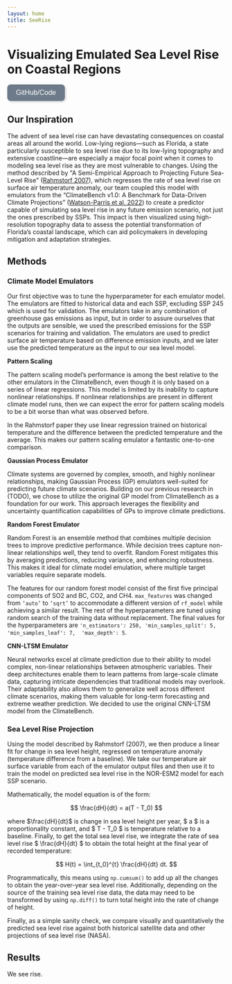 ```yaml
---
layout: home
title: SeeRise
---
```


# Visualizing Emulated Sea Level Rise on Coastal Regions

<a href="https://github.com/zoeludena/SeeRise" target="_blank">
    <button style="background-color: #6C7A89; color: white; border: none; padding: 10px 20px; 
               border-radius: 8px; font-size: 16px; cursor: pointer; transition: 0.3s; 
               box-shadow: 2px 2px 5px rgba(0, 0, 0, 0.2);"
                onmouseover="this.style.backgroundColor='#5A6978'; this.style.transform='scale(1.05)';" 
                onmouseout="this.style.backgroundColor='#6C7A89'; this.style.transform='scale(1)';"
                onmousedown="this.style.backgroundColor='#485563'; this.style.transform='scale(0.95)';"
                onmouseup="this.style.backgroundColor='#5A6978'; this.style.transform='scale(1.05)';">
            GitHub/Code
    </button>
</a>

## Our Inspiration

The advent of sea level rise can have devastating consequences on coastal areas all around the world.  Low-lying regions—such as Florida, a state particularly susceptible to sea level rise due to its low-lying topography and extensive coastline—are especially a major focal point when it comes to modeling sea level rise as they are most vulnerable to changes. Using the method described by "A Semi-Empirical Approach to Projecting Future Sea-Level Rise" ([Rahmstorf 2007](https://www.pik-potsdam.de/~stefan/Publications/Nature/rahmstorf_science_2007.pdf)), which regresses the rate of sea level rise on surface air temperature anomaly, our team coupled this model with emulators from the “ClimateBench v1.0: A Benchmark for Data-Driven Climate Projections” ([Watson-Parris et al. 2022](https://agupubs.onlinelibrary.wiley.com/doi/10.1029/2021MS002954)) to create a predictor capable of simulating sea level rise in any future emission scenario, not just the ones prescribed by SSPs. This impact is then visualized using high-resolution topography data to assess the potential transformation of Florida’s coastal landscape, which can aid policymakers in developing mitigation and adaptation strategies.

## Methods

### Climate Model Emulators

Our first objective was to tune the hyperparameter for each emulator model. The emulators are fitted to historical data and each SSP, excluding SSP 245 which is used for validation. The emulators take in any combination of greenhouse gas emissions as input, but in order to assure ourselves that the outputs are sensible, we used the prescribed emissions for the SSP scenarios for training and validation. The emulators are used to predict surface air temperature based on difference emission inputs, and we later use the predicted temperature as the input to our sea level model.

**Pattern Scaling**

The pattern scaling model’s performance is among the best relative to the other emulators in the ClimateBench, even though it is only based on a series of linear regressions. This model is limited by its inability to capture nonlinear relationships. If nonlinear relationships are present in different climate model runs, then we can expect the error for pattern scaling models to be a bit worse than what was observed before.

In the Rahmstorf paper they use linear regression trained on historical temperature and the difference between the predicted temperature and the average. This makes our pattern scaling emulator a fantastic one-to-one comparison.

**Gaussian Process Emulator**

Climate systems are governed by complex, smooth, and highly nonlinear relationships, making Gaussian Process (GP) emulators well-suited for predicting future climate scenarios. Building on our previous research in (TODO), we chose to utilize the original GP model from ClimateBench as a foundation for our work. This approach leverages the flexibility and uncertainty quantification capabilities of GPs to improve climate predictions.

**Random Forest Emulator**

Random Forest is an ensemble method that combines multiple decision trees to improve predictive performance. While decision trees capture non-linear relationships well, they tend to overfit. Random Forest mitigates this by averaging predictions, reducing variance, and enhancing robustness. This makes it ideal for climate model emulation, where multiple target variables require separate models.

The features for our random forest model consist of the first five
principal components of SO2 and BC, CO2, and CH4. `max_features` was changed from `‘auto’` to `‘sqrt’` to accommodate a different version of `rf_model` while achieving a similar result. The rest of the hyperparameters are tuned using random search of the training data without replacement. The final values for the hyperparameters are `'n_estimators': 250, 'min_samples_split': 5, 'min_samples_leaf': 7,  'max_depth': 5`.

**CNN-LTSM Emulator**

Neural networks excel at climate prediction due to their ability to model complex, non-linear relationships between atmospheric variables. Their deep architectures enable them to learn patterns from large-scale climate data, capturing intricate dependencies that traditional models may overlook. Their adaptability also allows them to generalize well across different climate scenarios, making them valuable for long-term forecasting and extreme weather prediction. We decided to use the original CNN-LTSM model from the ClimateBench.

### Sea Level Rise Projection

Using the model described by Rahmstorf (2007), we then produce a linear fit for change in sea level height, regressed on temperature anomaly (temperature difference from a baseline). We take our temperature air surface variable from each of the emulator output files and then use it to train the model on predicted sea level rise in the NOR-ESM2 model for each SSP scenario.

Mathematically, the model equation is of the form:

$$
\frac{dH}{dt} = a(T - T_0)
$$

where  $\frac{dH}{dt}$ is change in sea level height per year, $ a $ is a proportionality constant, and $ T - T_0 $ is temperature relative to a baseline. Finally, to get the total sea level rise, we integrate the rate of sea level rise $ \frac{dH}{dt} $ to obtain the total height at the final year of recorded temperature:

$$
H(t) = \int_{t_0}^{t} \frac{dH}{dt} dt.
$$

Programmatically, this means using `np.cumsum()` to add up all the changes to obtain the year-over-year sea level rise. Additionally, depending on the source of the training sea level rise data, the data may need to be transformed by using `np.diff()` to turn total height into the rate of change of height.

Finally, as a simple sanity check, we compare visually and quantitatively the predicted sea level rise against both historical satellite data and other projections of sea level rise (NASA).


## Results

We see rise.

<script type="text/javascript" async 
  src="https://polyfill.io/v3/polyfill.min.js?features=es6"></script>
<script type="text/javascript" async 
  id="MathJax-script" 
  src="https://cdn.jsdelivr.net/npm/mathjax@3/es5/tex-mml-chtml.js">
</script>
<script>
  window.MathJax = {
    tex: {
      inlineMath: [['$', '$'], ['\\(', '\\)']],
      displayMath: [['$$', '$$'], ['\\[', '\\]']]
    },
    svg: {
      fontCache: 'global'
    }
  };
</script>
